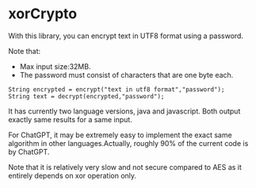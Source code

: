 # xorCrypto
With this library, you can encrypt text in UTF8 format using a password. 

Note that:
- Max input size:32MB.
- The password must consist of characters that are one byte each. 

```
String encrypted = encrypt("text in utf8 format","password");
String text = decrypt(encrypted,"password");
```
It has currently two language versions, java and javascript. Both output exactly same results for a same input.


For ChatGPT, it may be extremely easy to implement the exact same algorithm in other languages.Actually, roughly 90% of the current code is by ChatGPT.

Note that it is relatively very slow and not secure compared to AES as it entirely depends on xor operation only.
